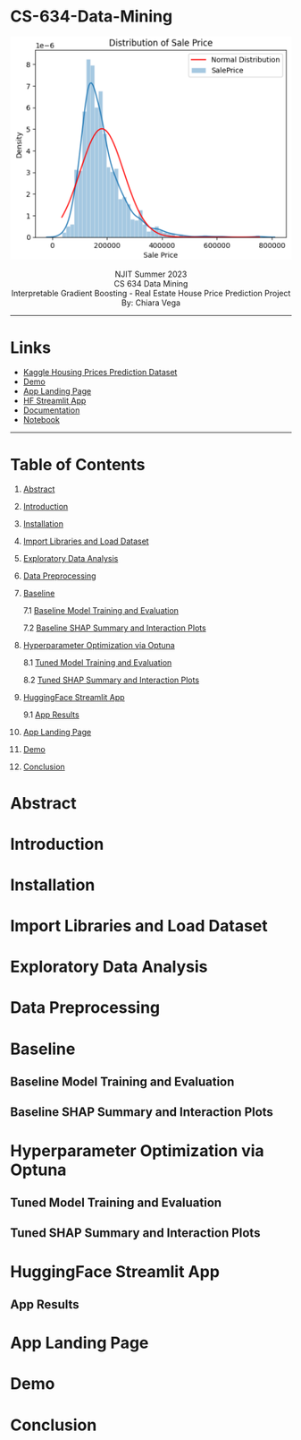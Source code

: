# CS-634-Data-Mining

<p align="center">
<img src="/docs/img/target-distr.png">
</p>

<p align="center">
NJIT Summer 2023 <br> CS 634 Data Mining <br> Interpretable Gradient Boosting - Real Estate House Price Prediction Project <br> By: Chiara Vega
</p>

---

# Links

- [Kaggle Housing Prices Prediction Dataset](https://www.kaggle.com/competitions/house-prices-advanced-regression-techniques/overview)
- [Demo](https://github.com/GHcpv24/CS-634-Data-Mining/blob/milestone-4/README.md)
- [App Landing Page](https://sites.google.com/njit.edu/real-estate-housing/)
- [HF Streamlit App](https://huggingface.co/spaces/HFcpv24/LightGBM-House-Sale-Price-Prediction)
- [Documentation](https://github.com/GHcpv24/CS-634-Data-Mining/blob/milestone-4/docs/Milestone4Documentation.md)
- [Notebook](https://github.com/GHcpv24/CS-634-Data-Mining/blob/milestone-3/CS634_CVega_Milestone3.ipynb)

---

# Table of Contents
1. [Abstract](#abstract)
2. [Introduction](#introduction)
3. [Installation](#installation)
4. [Import Libraries and Load Dataset](#import-libraries-and-load-dataset)
5. [Exploratory Data Analysis](#exploratory-data-analysis)
6. [Data Preprocessing](#data-preprocessing)
7. [Baseline](#baseline)

   7.1 [Baseline Model Training and Evaluation](#baseline-model-training-and-evaluation)
   
   7.2 [Baseline SHAP Summary and Interaction Plots](#baseline-shap-summary-and-interaction-plots)

8. [Hyperparameter Optimization via Optuna](#hyperparameter-optimization-via-optuna)

   8.1 [Tuned Model Training and Evaluation](#tuned-model-training-and-evaluation)

   8.2 [Tuned SHAP Summary and Interaction Plots](#tuned-shap-summary-and-interaction-plots)

9. [HuggingFace Streamlit App](#huggingface-streamlit-app)

   9.1 [App Results](#app-results)

11. [App Landing Page](#app-landing-page)
12. [Demo](#demo)
13. [Conclusion](#conclusion)

# Abstract

# Introduction

# Installation

# Import Libraries and Load Dataset

# Exploratory Data Analysis

# Data Preprocessing

# Baseline

## Baseline Model Training and Evaluation

## Baseline SHAP Summary and Interaction Plots

# Hyperparameter Optimization via Optuna

## Tuned Model Training and Evaluation

## Tuned SHAP Summary and Interaction Plots

# HuggingFace Streamlit App

## App Results

# App Landing Page

# Demo

# Conclusion

